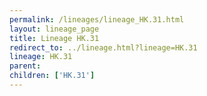 ```yaml
---
permalink: /lineages/lineage_HK.31.html
layout: lineage_page
title: Lineage HK.31
redirect_to: ../lineage.html?lineage=HK.31
lineage: HK.31
parent: 
children: ['HK.31']
---
```

